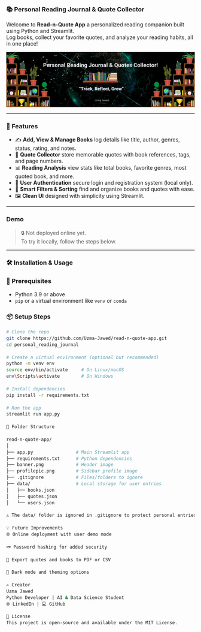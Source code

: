 ### 📚 Personal Reading Journal & Quote Collector

Welcome to **Read-n-Quote App** a personalized reading companion built using Python and Streamlit.  
Log books, collect your favorite quotes, and analyze your reading habits, all in one place!

![Banner](banner.png)

---

### 🌟 Features

- ✍️ **Add, View & Manage Books** log details like title, author, genres, status, rating, and notes.
- 📖 **Quote Collector** store memorable quotes with book references, tags, and page numbers.
- 📊 **Reading Analysis** view stats like total books, favorite genres, most quoted book, and more.
- 🔐 **User Authentication** secure login and registration system (local only).
- 🧠 **Smart Filters & Sorting** find and organize books and quotes with ease.
- 🖼️ **Clean UI** designed with simplicity using Streamlit.

---

### Demo

> 🔒 Not deployed online yet.  
To try it locally, follow the steps below.

---

### 🛠️ Installation & Usage

### 🔧 Prerequisites

- Python 3.9 or above
- `pip` or a virtual environment like `venv` or `conda`

### 📦 Setup Steps

```bash
# Clone the repo
git clone https://github.com/Uzma-Jawed/read-n-quote-app.git
cd personal_reading_journal

# Create a virtual environment (optional but recommended)
python -m venv env
source env/bin/activate     # On Linux/macOS
env\Scripts\activate        # On Windows

# Install dependencies
pip install -r requirements.txt

# Run the app
streamlit run app.py

📁 Folder Structure

read-n-quote-app/
│
├── app.py                # Main Streamlit app
├── requirements.txt      # Python dependencies
├── banner.png            # Header image
├── profilepic.png        # Sidebar profile image
├── .gitignore            # Files/folders to ignore
├── data/                 # Local storage for user entries
│   ├── books.json
│   ├── quotes.json
│   └── users.json

⚠️ The data/ folder is ignored in .gitignore to protect personal entries.

💡 Future Improvements
🌐 Online deployment with user demo mode

🗝️ Password hashing for added security

📁 Export quotes and books to PDF or CSV

🎨 Dark mode and theming options

✍️ Creator
Uzma Jawed
Python Developer | AI & Data Science Student
🌐 LinkedIn | 💻 GitHub

📜 License
This project is open-source and available under the MIT License.


